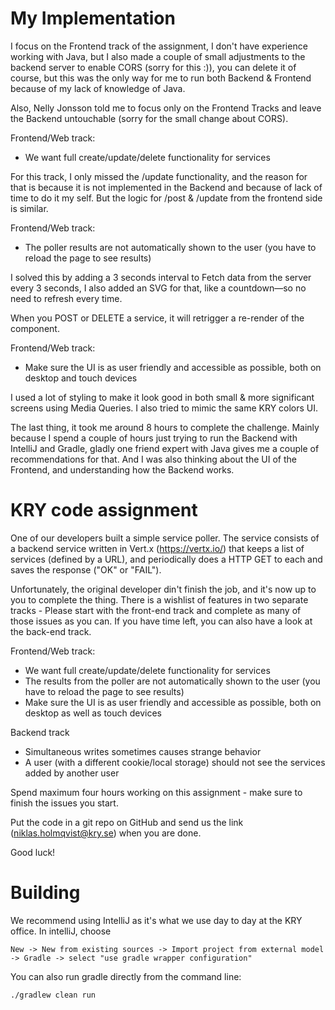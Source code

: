 # My Implementation

I focus on the Frontend track of the assignment, I don't have experience working with Java, but I also made a couple of small adjustments to the backend server to enable CORS (sorry for this :)), you can delete it of course, but this was the only way for me to run both Backend & Frontend because of my lack of knowledge of Java.

Also, Nelly Jonsson told me to focus only on the Frontend Tracks and leave the Backend untouchable (sorry for the small change about CORS).

Frontend/Web track:
- We want full create/update/delete functionality for services

For this track, I only missed the /update functionality, and the reason for that is because it is not implemented in the Backend and because of lack of time to do it my self. But the logic for /post & /update from the frontend side is similar.

Frontend/Web track:
- The poller results are not automatically shown to the user (you have to reload the page to see results)

I solved this by adding a 3 seconds interval to Fetch data from the server every 3 seconds, I also added an SVG for that, like a countdown—so no need to refresh every time.

When you POST or DELETE a service, it will retrigger a re-render of the component.

Frontend/Web track:
- Make sure the UI is as user friendly and accessible as possible, both on desktop and touch devices

I used a lot of styling to make it look good in both small & more significant screens using Media Queries. I also tried to mimic the same KRY colors UI.

The last thing, it took me around 8 hours to complete the challenge. Mainly because I spend a couple of hours just trying to run the Backend with IntelliJ and Gradle, gladly one friend expert with Java gives me a couple of recommendations for that. And I was also thinking about the UI of the Frontend, and understanding how the Backend works.

# KRY code assignment

One of our developers built a simple service poller.
The service consists of a backend service written in Vert.x (https://vertx.io/) that keeps a list of services (defined by a URL), and periodically does a HTTP GET to each and saves the response ("OK" or "FAIL").

Unfortunately, the original developer din't finish the job, and it's now up to you to complete the thing.
There is a wishlist of features in two separate tracks - Please start with the front-end track and complete as many of those issues as you can. If you have time left, you can also have a look at the back-end track.

Frontend/Web track:
- We want full create/update/delete functionality for services
- The results from the poller are not automatically shown to the user (you have to reload the page to see results)
- Make sure the UI is as user friendly and accessible as possible, both on desktop as well as touch devices

Backend track
- Simultaneous writes sometimes causes strange behavior
- A user (with a different cookie/local storage) should not see the services added by another user

Spend maximum four hours working on this assignment - make sure to finish the issues you start.

Put the code in a git repo on GitHub and send us the link (niklas.holmqvist@kry.se) when you are done.

Good luck!

# Building
We recommend using IntelliJ as it's what we use day to day at the KRY office.
In intelliJ, choose
```
New -> New from existing sources -> Import project from external model -> Gradle -> select "use gradle wrapper configuration"
```

You can also run gradle directly from the command line:
```
./gradlew clean run
```
